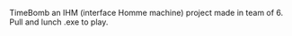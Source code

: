 TimeBomb an IHM (interface Homme machine) project made in team of 6. <br />
Pull and lunch .exe to play.
